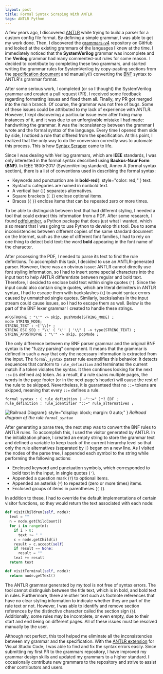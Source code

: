 ```yaml
---
layout: post
title: Formal Syntax Scraping With ANTLR
tags: ANTLR Python
---
```


A few years ago, I discovered [ANTLR](https://www.antlr.org/) while trying to build a parser for a custom config file format. By defining a simple grammar, I was able to get my work done. Then, I discovered the [grammars-v4](https://github.com/antlr/grammars-v4) repository on GitHub and looked at the existing grammars of the languages I knew at the time. I immediately noticed that the **SystemVerilog** grammar was incomplete and the **Verilog** grammar had many commented-out rules for some reason. I decided to contribute by completing these two grammars, and started writing the grammar rules for SystemVerilog by copy-pasting sections from the [specification document](https://ieeexplore.ieee.org/document/8299595) and manually(!) converting the [BNF](https://en.wikipedia.org/wiki/Backus%E2%80%93Naur_form) syntax to ANTLR's grammar format.

After some serious work, I completed (or so I thought) the SystemVerilog grammar and created a pull request (PR). I received some feedback regarding formatting issues and fixed them all. Finally, my PR got merged into the main branch. Of course, the grammar was not free of bugs. Some of these issues could be attributed to my lack of experience with ANTLR. However, I kept discovering a particular issue even after fixing many instances of it, and it was due to an unforgivable mistake I had made: handwriting the grammar. It was the inconsistency between the grammar I wrote and the formal syntax of the language. Every time I opened them side by side, I noticed a rule that differed from the specification. At this point, I realized that the only way to do the conversion correctly was to automate this process. This is how [Syntax Scraper](https://github.com/msagca/syntax-scraper) came to life.

Since I was dealing with Verilog grammars, which are **IEEE** standards, I was only interested in the formal syntax described using **Backus-Naur Form (BNF)**. In IEEE 1800-2017 (SystemVerilog standard), Annex A (formal syntax section), there is a list of conventions used in describing the formal syntax:

- Keywords and punctuation are in **bold-red**{: style="color: red;" } text.
- Syntactic categories are named in nonbold text.
- A vertical bar (`|`) separates alternatives.
- Square brackets (`[` `]`) enclose optional items.
- Braces (`{` `}`) enclose items that can be repeated zero or more times.

To be able to distinguish between text that had different styling, I needed a tool that could extract this information from a PDF. After some research, I found [pdfplumber](https://github.com/assets/scriptsvine/pdfplumber), a Python package that does just what I wanted, which also meant that I was going to use Python to develop this tool. Due to some inconsistencies between different copies of the same standard document on the Internet, such as the use of different font families, I had to rely on one thing to detect bold text: the word **bold** appearing in the font name of the character.

After processing the PDF, I needed to parse its text to find the rule definitions. To accomplish this task, I decided to use an ANTLR-generated parser. However, there was an obvious issue: ANTLR cannot directly use font styling information, so I had to insert some special characters into the input text to help ANTLR differentiate between regular and bold text. Therefore, I decided to enclose bold text within single quotes (`'`). Since the input could also contain single quotes, which are literal delimiters in ANTLR syntax, I had to escape them with backslashes (`\`) to avoid syntax errors caused by unmatched single quotes. Similarly, backslashes in the input stream could cause issues, so I had to escape them as well. Below is the part of the BNF lexer grammar I created to handle these strings.

```antlr
APOSTROPHE : "\'" -> skip, pushMode(STRING_MODE) ;
mode STRING_MODE;
STRING_TEXT : ~['\\]+ ;
STRING_ESC_SEQ : "\\' ( '\'' | '\\" ) -> type(STRING_TEXT) ;
STRING_APOSTROPHE : "\'" -> skip, popMode ;
```

The only difference between my BNF parser grammar and the original BNF syntax is the "fuzzy parsing" component. It means that the grammar is defined in such a way that only the necessary information is extracted from the input. The `formal_syntax` parser rule exemplifies this behavior. It detects sequences that conform to `rule_definition` and terminates the current match if a token violates the syntax. It then continues looking for the next `::=` (is defined as) token. As a result, if a rule spans multiple pages, the words in the page footer (or in the next page's header) will cause the rest of the rule to be skipped. Nevertheless, it is guaranteed that no `::=` tokens are skipped, meaning that every `::=` defines a rule.

```antlr
formal_syntax : ( rule_definition | ~"::=" )*? EOF ;
rule_definition : rule_identifier "::=" rule_alternatives ;
```

![Railroad Diagram]({{site.baseurl}}/assets/images/formal-syntax.svg){: style="display: block; margin: 0 auto;" }
_Railroad diagram of the rule `formal_syntax`_

After generating a parse tree, the next step was to convert the BNF rules to ANTLR rules. To accomplish this, I used the visitor generated by ANTLR. In the initialization phase, I created an empty string to store the grammar text and defined a variable to keep track of the current hierarchy level so that only the rule alternatives (separated by `|`) began on a new line. As I visited the nodes of the parse tree, I appended each symbol to the string while performing the following actions:

- Enclosed keyword and punctuation symbols, which corresponded to bold text in the input, in single quotes (`'`).
- Appended a question mark (`?`) to optional items.
- Appended an asterisk (`*`) to repeated (zero or more times) items.
- Enclosed groups of items in parentheses (`(` `)`).

In addition to these, I had to override the default implementations of certain visitor functions, so they would return the text associated with each node:

```python
def visitChildren(self, node):
  text = ""
  n = node.getChildCount()
  for i in range(n):
    if i > 0:
      text += " "
    c = node.getChild(i)
    result = c.accept(self)
    if result == None:
      result = ""
    text += result
  return text

def visitTerminal(self, node):
  return node.getText()
```

The ANTLR grammar generated by my tool is not free of syntax errors. The tool cannot distinguish between the title text, which is in bold, and bold text in rules. Furthermore, there are other text such as footnote references that have no clear styling information to indicate whether they are part of the rule text or not. However, I was able to identify and remove section references by the distinctive character called the section sign (`§`). Additionally, some rules may be incomplete, or even empty, due to their start and end being on different pages. All of these issues must be resolved manually by the user.

Although not perfect, this tool helped me eliminate all the inconsistencies between my grammar and the specification. With the [ANTLR extension](https://marketplace.visualstudio.com/items?itemName=mike-lischke.vscode-antlr4) for Visual Studio Code, I was able to find and fix the syntax errors easily. Since submitting my first PR to the grammars repository, I have improved my grammar design skills and updated my grammars to a higher standard. I occasionally contribute new grammars to the repository and strive to assist other contributors and users.
